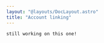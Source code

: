 ```yaml
---
layout: "@layouts/DocLayout.astro"
title: "Account linking"
---
```


```
still working on this one!
```
